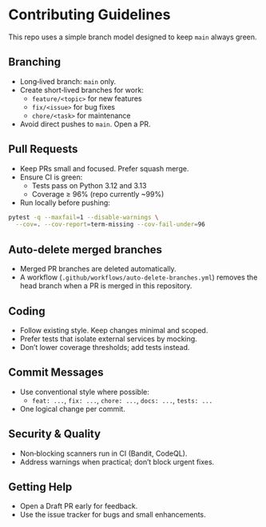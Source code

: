 # Contributing Guidelines

This repo uses a simple branch model designed to keep `main` always green.

## Branching

- Long‑lived branch: `main` only.
- Create short‑lived branches for work:
  - `feature/<topic>` for new features
  - `fix/<issue>` for bug fixes
  - `chore/<task>` for maintenance
- Avoid direct pushes to `main`. Open a PR.

## Pull Requests

- Keep PRs small and focused. Prefer squash merge.
- Ensure CI is green:
  - Tests pass on Python 3.12 and 3.13
  - Coverage ≥ 96% (repo currently ~99%)
- Run locally before pushing:

```bash
pytest -q --maxfail=1 --disable-warnings \
  --cov=. --cov-report=term-missing --cov-fail-under=96
```

## Auto‑delete merged branches

- Merged PR branches are deleted automatically.
- A workflow (`.github/workflows/auto-delete-branches.yml`) removes the
  head branch when a PR is merged in this repository.

## Coding

- Follow existing style. Keep changes minimal and scoped.
- Prefer tests that isolate external services by mocking.
- Don’t lower coverage thresholds; add tests instead.

## Commit Messages

- Use conventional style where possible:
  - `feat: ...`, `fix: ...`, `chore: ...`, `docs: ...`, `tests: ...`
- One logical change per commit.

## Security & Quality

- Non‑blocking scanners run in CI (Bandit, CodeQL).
- Address warnings when practical; don’t block urgent fixes.

## Getting Help

- Open a Draft PR early for feedback.
- Use the issue tracker for bugs and small enhancements.

